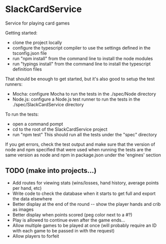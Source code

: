 # SlackCardService
Service for playing card games

Getting started:
- clone the project locally
- configure the typescript compiler to use the settings defined in the tsconfig.json file
- run "npm install" from the command line to install the node modules
- run "typings install" from the command line to install the typescript definition files

That should be enough to get started, but it's also good to setup the test runners:
- Mocha: configure Mocha to run the tests in the ./spec/Node directory
- Node.js: configure a Node.js test runner to run the tests in the ./spec/SlackCardService directory

To run the tests:
  * open a command pompt
  * cd to the root of the SlackCardService project
  * run "npm test"
This should run all the tests under the "spec" directory

If you get errors, check the test output and make sure that the version of node and npm specified 
that were used when running the tests are the same version as node and npm in package.json under the 
'engines' section

## TODO (make into projects...)
* Add routes for viewing stats (wins/losses, hand history, average points per hand, etc) 
* Write code to check the database when it starts to get full and export the data elsewhere
* Better display at the end of the round -- show the player hands and crib as images
* Better display when points scored (peg color next to a #?)
* Play is allowed to continue even after the game ends...
* Allow multiple games to be played at once (will probably require an ID with each game to be passed in with the request)
* Allow players to forfeit
